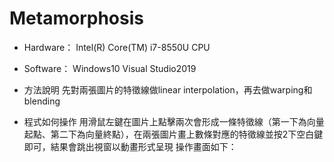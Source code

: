 # Metamorphosis

* Hardware：
Intel(R) Core(TM) i7-8550U CPU

* Software：
Windows10
Visual Studio2019
* 方法說明
先對兩張圖片的特徵線做linear interpolation，再去做warping和blending
* 程式如何操作
用滑鼠左鍵在圖片上點擊兩次會形成一條特徵線（第一下為向量起點、第二下為向量終點），在兩張圖片畫上數條對應的特徵線並按2下空白鍵即可，結果會跳出視窗以動畫形式呈現
操作畫面如下：
 
